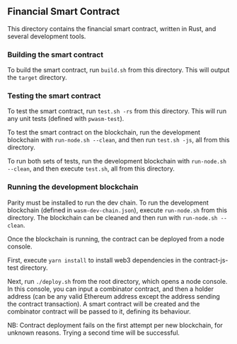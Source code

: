 ## Financial Smart Contract
This directory contains the financial smart contract, written in Rust, and several development tools.

### Building the smart contract

To build the smart contract, run `build.sh` from this directory. This will output the `target` directory.

### Testing the smart contract

To test the smart contract, run `test.sh -rs` from this directory. This will run any unit tests (defined with `pwasm-test`).

To test the smart contract on the blockchain, run the development blockchain with `run-node.sh --clean`, and then run `test.sh -js`, all from this directory.

To run both sets of tests, run the development blockchain with `run-node.sh --clean`, and then execute `test.sh`, all from this directory.

### Running the development blockchain

Parity must be installed to run the dev chain. To run the development blockchain (defined in `wasm-dev-chain.json`), execute `run-node.sh` from this directory. The blockchain can be cleaned and then run with `run-node.sh --clean`.

Once the blockchain is running, the contract can be deployed from a node console.

First, execute `yarn install` to install web3 dependencies in the contract-js-test directory.

Next, run `./deploy.sh` from the root directory, which opens a node console. In this console, you can input a combinator contract, and then a holder address (can be any valid Ethereum address except the address sending the contract transaction). A smart contract will be created and the combinator contract will be passed to it, defining its behaviour.

NB: Contract deployment fails on the first attempt per new blockchain, for unknown reasons. Trying a second time will be successful.
